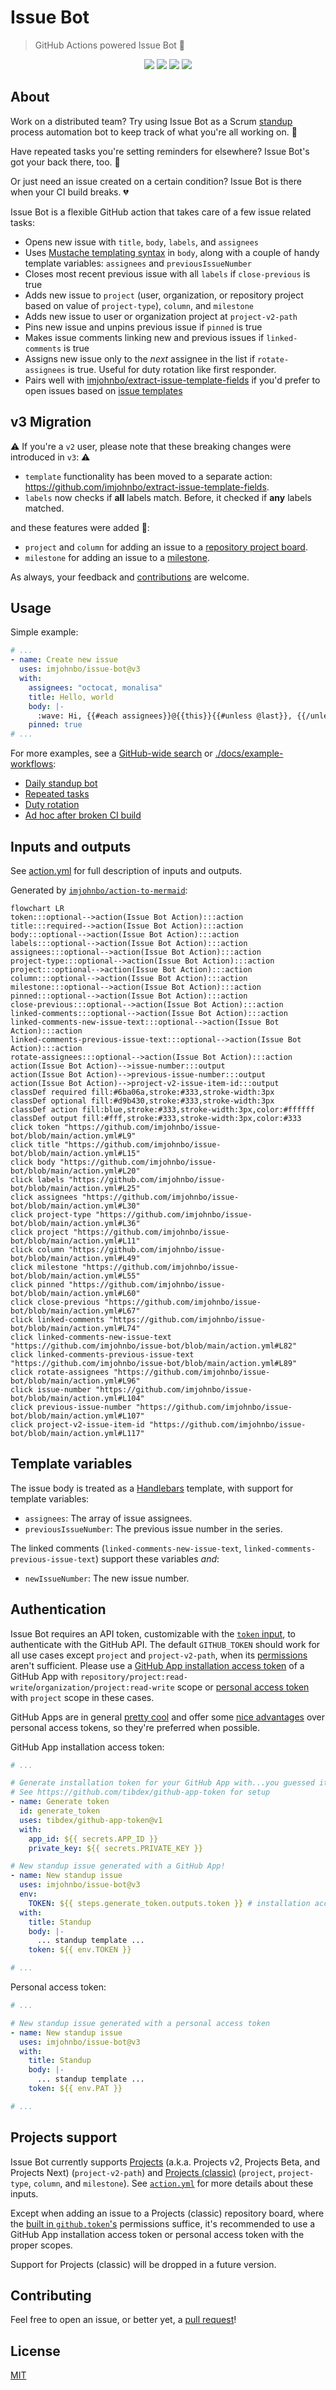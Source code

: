 # Issue Bot
> GitHub Actions powered Issue Bot 🦾

<p align="center">
  <img src="https://github.com/imjohnbo/issue-bot/actions/workflows/ci.yml/badge.svg" />
  <img src="https://img.shields.io/github/license/imjohnbo/issue-bot" />
  <img src="https://img.shields.io/github/issues/imjohnbo/issue-bot" />
  <img src="https://img.shields.io/github/v/release/imjohnbo/issue-bot" />
</p>

## About

Work on a distributed team? Try using Issue Bot as a Scrum [standup](https://en.wikipedia.org/wiki/Stand-up_meeting) process automation bot to keep track of what you're all working on. 🤖

Have repeated tasks you're setting reminders for elsewhere? Issue Bot's got your back there, too. 👏

Or just need an issue created on a certain condition? Issue Bot is there when your CI build breaks. 💔

Issue Bot is a flexible GitHub action that takes care of a few issue related tasks:
- Opens new issue with `title`, `body`, `labels`, and `assignees`
- Uses [Mustache templating syntax](https://github.com/janl/mustache.js) in `body`, along with a couple of handy template variables: `assignees` and `previousIssueNumber`
- Closes most recent previous issue with all `labels` if `close-previous` is true
- Adds new issue to `project` (user, organization, or repository project based on value of `project-type`), `column`, and `milestone`
- Adds new issue to user or organization project at `project-v2-path`
- Pins new issue and unpins previous issue if `pinned` is true
- Makes issue comments linking new and previous issues if `linked-comments` is true
- Assigns new issue only to the _next_ assignee in the list if `rotate-assignees` is true. Useful for duty rotation like first responder.
- Pairs well with [imjohnbo/extract-issue-template-fields](https://github.com/imjohnbo/extract-issue-template-fields) if you'd prefer to open issues based on [issue templates](https://docs.github.com/en/github/building-a-strong-community/about-issue-and-pull-request-templates#issue-templates)

## v3 Migration
⚠️ If you're a `v2` user, please note that these breaking changes were introduced in `v3`: ⚠️
- `template` functionality has been moved to a separate action: https://github.com/imjohnbo/extract-issue-template-fields.
- `labels` now checks if **all** labels match. Before, it checked if **any** labels matched.

and these features were added 🎉:
- `project` and `column` for adding an issue to a [repository project board](https://docs.github.com/en/github/managing-your-work-on-github/about-project-boards).
- `milestone` for adding an issue to a [milestone](https://docs.github.com/en/github/managing-your-work-on-github/tracking-the-progress-of-your-work-with-milestones).

As always, your feedback and [contributions](#contributing) are welcome.

## Usage

Simple example:
```yml
# ...
- name: Create new issue
  uses: imjohnbo/issue-bot@v3
  with:
    assignees: "octocat, monalisa"
    title: Hello, world
    body: |-
      :wave: Hi, {{#each assignees}}@{{this}}{{#unless @last}}, {{/unless}}{{/each}}!
    pinned: true
# ...
```

For more examples, see a [GitHub-wide search](https://github.com/search?q=%22uses%3A+imjohnbo%2Fissue-bot%22&type=code) or [./docs/example-workflows](docs/example-workflows/):
- [Daily standup bot](docs/example-workflows/standup.yml)
- [Repeated tasks](docs/example-workflows/scheduled-task.yml)
- [Duty rotation](docs/example-workflows/first-responder.yml)
- [Ad hoc after broken CI build](docs/example-workflows/broken-build.yml)

## Inputs and outputs

See [action.yml](action.yml) for full description of inputs and outputs.

Generated by [`imjohnbo/action-to-mermaid`](https://github.com/imjohnbo/action-to-mermaid):

<!-- START MERMAID -->
```mermaid
flowchart LR
token:::optional-->action(Issue Bot Action):::action
title:::required-->action(Issue Bot Action):::action
body:::optional-->action(Issue Bot Action):::action
labels:::optional-->action(Issue Bot Action):::action
assignees:::optional-->action(Issue Bot Action):::action
project-type:::optional-->action(Issue Bot Action):::action
project:::optional-->action(Issue Bot Action):::action
column:::optional-->action(Issue Bot Action):::action
milestone:::optional-->action(Issue Bot Action):::action
pinned:::optional-->action(Issue Bot Action):::action
close-previous:::optional-->action(Issue Bot Action):::action
linked-comments:::optional-->action(Issue Bot Action):::action
linked-comments-new-issue-text:::optional-->action(Issue Bot Action):::action
linked-comments-previous-issue-text:::optional-->action(Issue Bot Action):::action
rotate-assignees:::optional-->action(Issue Bot Action):::action
action(Issue Bot Action)-->issue-number:::output
action(Issue Bot Action)-->previous-issue-number:::output
action(Issue Bot Action)-->project-v2-issue-item-id:::output
classDef required fill:#6ba06a,stroke:#333,stroke-width:3px
classDef optional fill:#d9b430,stroke:#333,stroke-width:3px
classDef action fill:blue,stroke:#333,stroke-width:3px,color:#ffffff
classDef output fill:#fff,stroke:#333,stroke-width:3px,color:#333
click token "https://github.com/imjohnbo/issue-bot/blob/main/action.yml#L9"
click title "https://github.com/imjohnbo/issue-bot/blob/main/action.yml#L15"
click body "https://github.com/imjohnbo/issue-bot/blob/main/action.yml#L20"
click labels "https://github.com/imjohnbo/issue-bot/blob/main/action.yml#L25"
click assignees "https://github.com/imjohnbo/issue-bot/blob/main/action.yml#L30"
click project-type "https://github.com/imjohnbo/issue-bot/blob/main/action.yml#L36"
click project "https://github.com/imjohnbo/issue-bot/blob/main/action.yml#L11"
click column "https://github.com/imjohnbo/issue-bot/blob/main/action.yml#L49"
click milestone "https://github.com/imjohnbo/issue-bot/blob/main/action.yml#L55"
click pinned "https://github.com/imjohnbo/issue-bot/blob/main/action.yml#L60"
click close-previous "https://github.com/imjohnbo/issue-bot/blob/main/action.yml#L67"
click linked-comments "https://github.com/imjohnbo/issue-bot/blob/main/action.yml#L74"
click linked-comments-new-issue-text "https://github.com/imjohnbo/issue-bot/blob/main/action.yml#L82"
click linked-comments-previous-issue-text "https://github.com/imjohnbo/issue-bot/blob/main/action.yml#L89"
click rotate-assignees "https://github.com/imjohnbo/issue-bot/blob/main/action.yml#L96"
click issue-number "https://github.com/imjohnbo/issue-bot/blob/main/action.yml#L104"
click previous-issue-number "https://github.com/imjohnbo/issue-bot/blob/main/action.yml#L107"
click project-v2-issue-item-id "https://github.com/imjohnbo/issue-bot/blob/main/action.yml#L117"
```
<!-- END MERMAID -->

## Template variables

The issue body is treated as a [Handlebars](https://handlebarsjs.com) template, with support for template variables:

- `assignees`: The array of issue assignees.
- `previousIssueNumber`: The previous issue number in the series.

The linked comments (`linked-comments-new-issue-text`, `linked-comments-previous-issue-text`) support these variables _and_:

- `newIssueNumber`: The new issue number.

## Authentication

Issue Bot requires an API token, customizable with the [`token` input](https://github.com/imjohnbo/issue-bot/blob/46d9bc985d7f6952b5f439f929761b9c24ed0903/action.yml#L9), to authenticate with the GitHub API. The default `GITHUB_TOKEN` should work for all use cases except `project` and `project-v2-path`, when its [permissions](https://docs.github.com/en/actions/security-guides/automatic-token-authentication#permissions-for-the-github_token) aren't sufficient. Please use a [GitHub App installation access token](https://docs.github.com/en/developers/apps/building-github-apps/authenticating-with-github-apps#authenticating-as-an-installation) of a GitHub App with `repository/project:read-write`/`organization/project:read-write` scope or [personal access token](https://docs.github.com/en/authentication/keeping-your-account-and-data-secure/creating-a-personal-access-token) with `project` scope in these cases. 

GitHub Apps are in general [pretty cool](https://dev.to/github/building-github-apps-for-fun-and-profit-4mid) and offer some [nice advantages](https://docs.github.com/en/developers/apps/getting-started-with-apps/about-apps) over personal access tokens, so they're preferred when possible. 

GitHub App installation access token:
```yml
# ...

# Generate installation token for your GitHub App with...you guessed it, an action
# See https://github.com/tibdex/github-app-token for setup
- name: Generate token
  id: generate_token
  uses: tibdex/github-app-token@v1
  with:
    app_id: ${{ secrets.APP_ID }}
    private_key: ${{ secrets.PRIVATE_KEY }}

# New standup issue generated with a GitHub App!
- name: New standup issue
  uses: imjohnbo/issue-bot@v3
  env:
    TOKEN: ${{ steps.generate_token.outputs.token }} # installation access token as output of previous step
  with:
    title: Standup
    body: |-
      ... standup template ...
    token: ${{ env.TOKEN }}

# ...
```

Personal access token:
```yml
# ...

# New standup issue generated with a personal access token
- name: New standup issue
  uses: imjohnbo/issue-bot@v3
  with:
    title: Standup
    body: |-
      ... standup template ...
    token: ${{ env.PAT }}

# ...
```

## Projects support

Issue Bot currently supports [Projects](https://docs.github.com/en/issues/planning-and-tracking-with-projects/learning-about-projects/about-projects) (a.k.a. Projects v2, Projects Beta, and Projects Next) (`project-v2-path`) and [Projects (classic)](https://docs.github.com/en/issues/organizing-your-work-with-project-boards/managing-project-boards/about-project-boards) (`project`, `project-type`, `column`, and `milestone`). See [`action.yml`](action.yml) for more details about these inputs.

Except when adding an issue to a Projects (classic) repository board, where the [built in `github.token`'s](https://github.com/imjohnbo/issue-bot/blob/main/action.yml#L13) permissions suffice, it's recommended to use a GitHub App installation access token or personal access token with the proper scopes.

Support for Projects (classic) will be dropped in a future version.


## Contributing

Feel free to open an issue, or better yet, a
[pull request](https://github.com/imjohnbo/issue-bot/compare)!

## License

[MIT](LICENSE)
